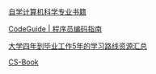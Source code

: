 [自学计算机科学专业书籍](https://github.com/izackwu/TeachYourselfCS-CN/blob/master/TeachYourselfCS-CN.md)

[CodeGuide | 程序员编码指南](https://github.com/fuzhengwei/CodeGuide/wiki#flashlight-%E6%BA%90%E7%A0%81%E5%88%86%E6%9E%90)

[大学四年到毕业工作5年的学习路线资源汇总](https://bugstack.cn/md/about/me/2020-03-31-%E5%A4%A7%E5%AD%A6%E5%9B%9B%E5%B9%B4%E5%88%B0%E6%AF%95%E4%B8%9A%E5%B7%A5%E4%BD%9C5%E5%B9%B4%E7%9A%84%E5%AD%A6%E4%B9%A0%E8%B7%AF%E7%BA%BF%E8%B5%84%E6%BA%90%E6%B1%87%E6%80%BB.html)

[CS-Book](https://github.com/iamshuaidi/CS-Book)